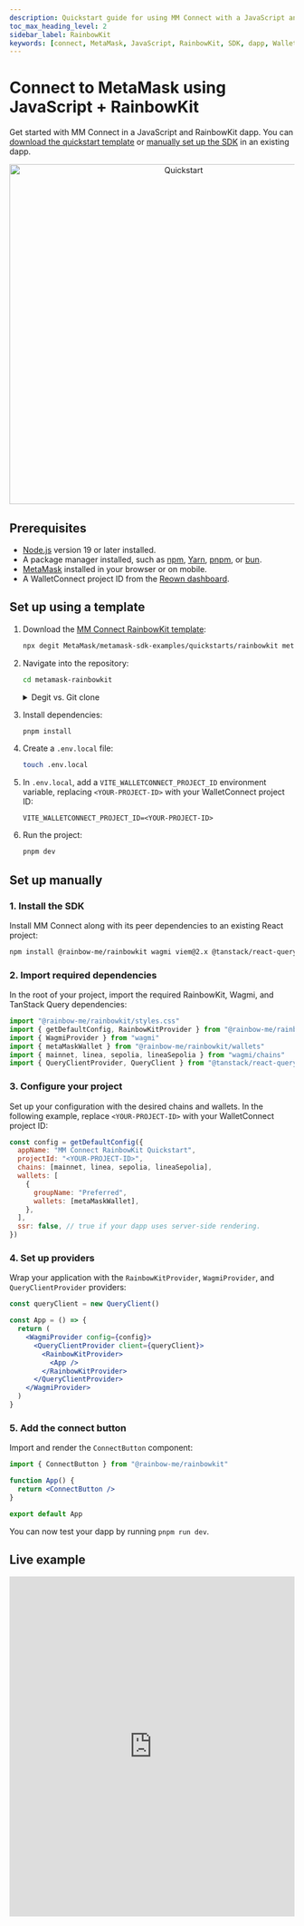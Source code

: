 ```yaml
---
description: Quickstart guide for using MM Connect with a JavaScript and RainbowKit dapp.
toc_max_heading_level: 2
sidebar_label: RainbowKit
keywords: [connect, MetaMask, JavaScript, RainbowKit, SDK, dapp, Wallet SDK]
---
```


# Connect to MetaMask using JavaScript + RainbowKit

Get started with MM Connect in a JavaScript and RainbowKit dapp.
You can [download the quickstart template](#set-up-using-a-template) or [manually set up the SDK](#set-up-manually) in an existing dapp.

<p align="center">
  <a href="https://metamask-rainbowkit-demo.vercel.app/" target="_blank">
    <img src={require("../_assets/quickstart.jpg").default} alt="Quickstart" width="600px" />
  </a>
</p>

## Prerequisites

- [Node.js](https://nodejs.org/) version 19 or later installed.
- A package manager installed, such as [npm](https://docs.npmjs.com/downloading-and-installing-node-js-and-npm), [Yarn](https://yarnpkg.com/), [pnpm](https://pnpm.io/installation), or [bun](https://bun.sh/).
- [MetaMask](https://metamask.io/) installed in your browser or on mobile.
- A WalletConnect project ID from the [Reown dashboard](https://dashboard.reown.com/sign-in).

## Set up using a template

1. Download the [MM Connect RainbowKit template](https://github.com/MetaMask/metamask-sdk-examples/tree/main/quickstarts/rainbowkit):

   ```bash
   npx degit MetaMask/metamask-sdk-examples/quickstarts/rainbowkit metamask-rainbowkit
   ```

2. Navigate into the repository:

   ```bash
   cd metamask-rainbowkit
   ```

    <details>
    <summary>Degit vs. Git clone</summary>
    <div>

   `degit` is a tool that enables cloning only the directory structure from a GitHub repository, without retrieving the entire repository.

   Alternatively, you can use `git clone`, which will download the entire repository.
   To do so, clone the MM Connect examples repository and navigate into the `quickstarts/rainbowkit` directory:

   ```bash
   git clone https://github.com/MetaMask/metamask-sdk-examples
   cd metamask-sdk-examples/quickstarts/rainbowkit
   ```

    </div>
    </details>

3. Install dependencies:

   ```bash
   pnpm install
   ```

4. Create a `.env.local` file:

   ```bash
   touch .env.local
   ```

5. In `.env.local`, add a `VITE_WALLETCONNECT_PROJECT_ID` environment variable, replacing `<YOUR-PROJECT-ID>` with your WalletConnect project ID:

   ```text title=".env.local"
   VITE_WALLETCONNECT_PROJECT_ID=<YOUR-PROJECT-ID>
   ```

6. Run the project:

   ```bash
   pnpm dev
   ```

## Set up manually

### 1. Install the SDK

Install MM Connect along with its peer dependencies to an existing React project:

```bash npm2yarn
npm install @rainbow-me/rainbowkit wagmi viem@2.x @tanstack/react-query
```

### 2. Import required dependencies

In the root of your project, import the required RainbowKit, Wagmi, and TanStack Query dependencies:

```jsx
import "@rainbow-me/rainbowkit/styles.css"
import { getDefaultConfig, RainbowKitProvider } from "@rainbow-me/rainbowkit"
import { WagmiProvider } from "wagmi"
import { metaMaskWallet } from "@rainbow-me/rainbowkit/wallets"
import { mainnet, linea, sepolia, lineaSepolia } from "wagmi/chains"
import { QueryClientProvider, QueryClient } from "@tanstack/react-query"
```

### 3. Configure your project

Set up your configuration with the desired chains and wallets.
In the following example, replace `<YOUR-PROJECT-ID>` with your WalletConnect project ID:

```jsx
const config = getDefaultConfig({
  appName: "MM Connect RainbowKit Quickstart",
  projectId: "<YOUR-PROJECT-ID>",
  chains: [mainnet, linea, sepolia, lineaSepolia],
  wallets: [
    {
      groupName: "Preferred",
      wallets: [metaMaskWallet],
    },
  ],
  ssr: false, // true if your dapp uses server-side rendering.
})
```

### 4. Set up providers

Wrap your application with the `RainbowKitProvider`, `WagmiProvider`, and `QueryClientProvider` providers:

```jsx
const queryClient = new QueryClient()

const App = () => {
  return (
    <WagmiProvider config={config}>
      <QueryClientProvider client={queryClient}>
        <RainbowKitProvider>
          <App />
        </RainbowKitProvider>
      </QueryClientProvider>
    </WagmiProvider>
  )
}
```

### 5. Add the connect button

Import and render the `ConnectButton` component:

```jsx
import { ConnectButton } from "@rainbow-me/rainbowkit"

function App() {
  return <ConnectButton />
}

export default App
```

You can now test your dapp by running `pnpm run dev`.

## Live example

<iframe className="mt-6" width="100%" height="600px" frameBorder="0" src="https://stackblitz.com/github/MetaMask/metamask-sdk-examples/tree/main/quickstarts/rainbowkit?ctl=1&embed=1&file=src%2Fmain.tsx&hideNavigation=1"></iframe>
